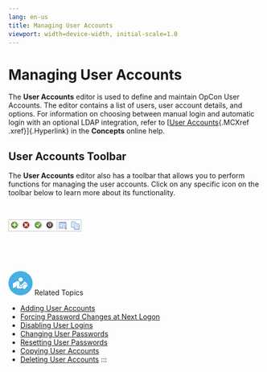 ```yaml
---
lang: en-us
title: Managing User Accounts
viewport: width=device-width, initial-scale=1.0
---
```


#  Managing User Accounts

The **User Accounts** editor is used to define and maintain
OpCon User Accounts. The editor contains a
list of users, user account details, and options. For information on
choosing between manual login and automatic login with an optional LDAP
integration, refer to [[User Accounts](../../Concepts/User-Accounts.md){.MCXref
.xref}]{.Hyperlink} in the **Concepts** online help.

## User Accounts Toolbar

The **User Accounts** editor also has a toolbar that allows you to
perform functions for managing the user accounts. Click on any specific
icon on the toolbar below to learn more about its functionality.

 

![User Accounts toolbar](../../../Resources/Images/EM/EMsecurityusetoolbar.png "User Accounts toolbar")

 

 

![White \"person reading\" icon on blue circular background](../../../Resources/Images/moreinfo-icon(48x48).png "More Info icon")
Related Topics

-   [Adding User Accounts](Adding-User-Accounts.md)
-   [Forcing Password Changes at Next     Logon](Forcing-Password-Changes.md)
-   [Disabling User Logins](Disabling-User-Logins.md)
-   [Changing User Passwords](Changing-User-Passwords.md)
-   [Resetting User Passwords](Resetting-User-Passwords.md)
-   [Copying User Accounts](Copying-User-Accounts.md)
-   [Deleting User Accounts](Deleting-User-Accounts.md)
:::

 

